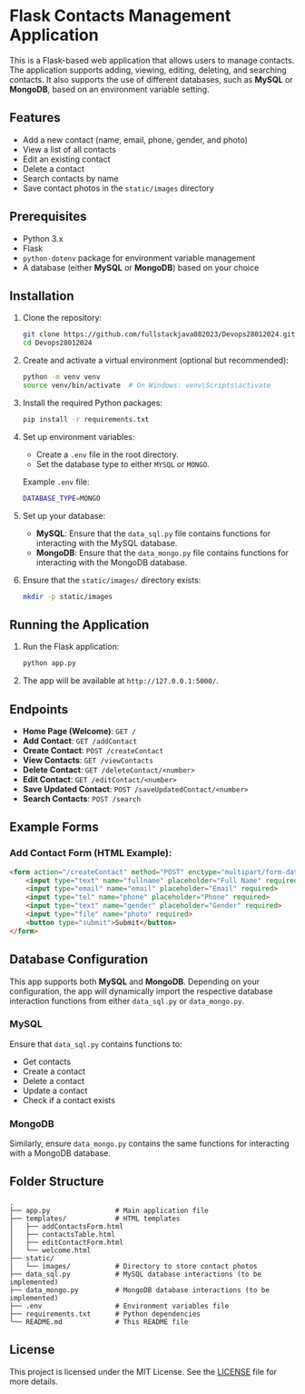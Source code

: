 
# Flask Contacts Management Application

This is a Flask-based web application that allows users to manage contacts. The application supports adding, viewing, editing, deleting, and searching contacts. It also supports the use of different databases, such as **MySQL** or **MongoDB**, based on an environment variable setting.

## Features

- Add a new contact (name, email, phone, gender, and photo)
- View a list of all contacts
- Edit an existing contact
- Delete a contact
- Search contacts by name
- Save contact photos in the `static/images` directory

## Prerequisites

- Python 3.x
- Flask
- `python-dotenv` package for environment variable management
- A database (either **MySQL** or **MongoDB**) based on your choice

## Installation

1. Clone the repository:

    ```bash
    git clone https://github.com/fullstackjava082023/Devops28012024.git
    cd Devops28012024
    ```

2. Create and activate a virtual environment (optional but recommended):

    ```bash
    python -m venv venv
    source venv/bin/activate  # On Windows: venv\Scripts\activate
    ```

3. Install the required Python packages:

    ```bash
    pip install -r requirements.txt
    ```

4. Set up environment variables:
    - Create a `.env` file in the root directory.
    - Set the database type to either `MYSQL` or `MONGO`.

    Example `.env` file:

    ```bash
    DATABASE_TYPE=MONGO
    ```

5. Set up your database:
    - **MySQL**: Ensure that the `data_sql.py` file contains functions for interacting with the MySQL database.
    - **MongoDB**: Ensure that the `data_mongo.py` file contains functions for interacting with the MongoDB database.

6. Ensure that the `static/images/` directory exists:

    ```bash
    mkdir -p static/images
    ```

## Running the Application

1. Run the Flask application:

    ```bash
    python app.py
    ```

2. The app will be available at `http://127.0.0.1:5000/`.

## Endpoints

- **Home Page (Welcome)**: `GET /`
- **Add Contact**: `GET /addContact`
- **Create Contact**: `POST /createContact`
- **View Contacts**: `GET /viewContacts`
- **Delete Contact**: `GET /deleteContact/<number>`
- **Edit Contact**: `GET /editContact/<number>`
- **Save Updated Contact**: `POST /saveUpdatedContact/<number>`
- **Search Contacts**: `POST /search`

## Example Forms

### Add Contact Form (HTML Example):

```html
<form action="/createContact" method="POST" enctype="multipart/form-data">
    <input type="text" name="fullname" placeholder="Full Name" required>
    <input type="email" name="email" placeholder="Email" required>
    <input type="tel" name="phone" placeholder="Phone" required>
    <input type="text" name="gender" placeholder="Gender" required>
    <input type="file" name="photo" required>
    <button type="submit">Submit</button>
</form>
```

## Database Configuration

This app supports both **MySQL** and **MongoDB**. Depending on your configuration, the app will dynamically import the respective database interaction functions from either `data_sql.py` or `data_mongo.py`.

### MySQL

Ensure that `data_sql.py` contains functions to:
- Get contacts
- Create a contact
- Delete a contact
- Update a contact
- Check if a contact exists

### MongoDB

Similarly, ensure `data_mongo.py` contains the same functions for interacting with a MongoDB database.

## Folder Structure

```
.
├── app.py                # Main application file
├── templates/            # HTML templates
│   ├── addContactsForm.html
│   ├── contactsTable.html
│   ├── editContactForm.html
│   └── welcome.html
├── static/
│   └── images/           # Directory to store contact photos
├── data_sql.py           # MySQL database interactions (to be implemented)
├── data_mongo.py         # MongoDB database interactions (to be implemented)
├── .env                  # Environment variables file
├── requirements.txt      # Python dependencies
└── README.md             # This README file
```

## License

This project is licensed under the MIT License. See the [LICENSE](LICENSE) file for more details.
